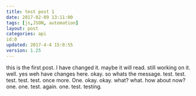```yaml
---
title: test post 1
date: 2017-02-09 13:11:00
tags: [js,JSON, automation]
layout: post
categories: api
id:0
updated: 2017-4-4 15:0:55
version: 1.25
---
```


this is the first post. I have changed it. maybe it will read. still working on it. well. yes weh have changes here. okay. so whats the message. test. test. test. test. test. once more. One. okay. okay. what? what. how about now? one. one. test. again. one. test. testing.